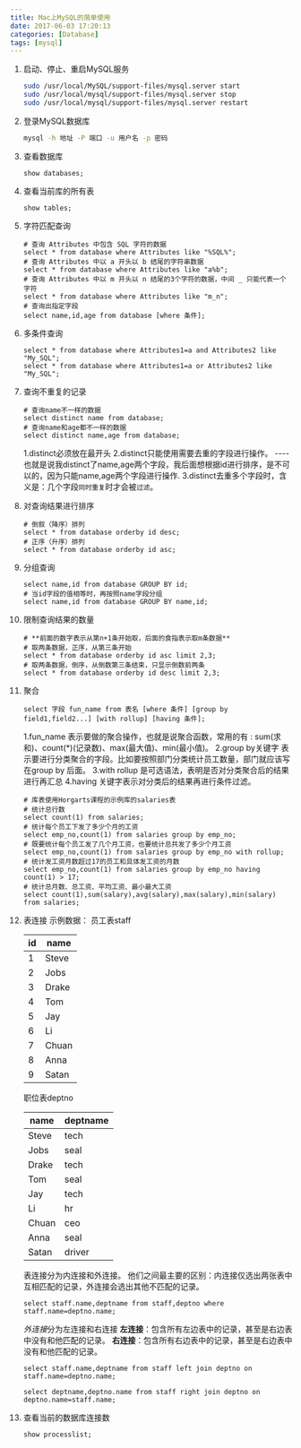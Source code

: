 ```yaml
---
title: Mac上MySQL的简单使用
date: 2017-06-03 17:20:13
categories: [Database]
tags: [mysql]
---
```


1. 启动、停止、重启MySQL服务
	```bash
	sudo /usr/local/MySQL/support-files/mysql.server start
	sudo /usr/local/mysql/support-files/mysql.server stop
	sudo /usr/local/mysql/support-files/mysql.server restart
	```

  <!--more-->

2. 登录MySQL数据库
	```bash
	mysql -h 地址 -P 端口 -u 用户名 -p 密码
	```

3. 查看数据库
	```mysql
	show databases;
	```

4. 查看当前库的所有表
	```mysql
	show tables;
	```

5. 字符匹配查询
	```mysql
	# 查询 Attributes 中包含 SQL 字符的数据
	select * from database where Attributes like "%SQL%";
	# 查询 Attributes 中以 a 开头以 b 结尾的字符串数据
	select * from database where Attributes like "a%b";
	# 查询 Attributes 中以 m 开头以 n 结尾的3个字符的数据，中间 _ 只能代表一个字符
	select * from database where Attributes like "m_n";
	# 查询出指定字段
	select name,id,age from database [where 条件];
	```

6. 多条件查询
	```mysql
	select * from database where Attributes1=a and Attributes2 like "My_SQL";
	select * from database where Attributes1=a or Attributes2 like "My_SQL";
	```

7. 查询不重复的记录
	```mysql
	# 查询name不一样的数据
	select distinct name from database;
	# 查询name和age都不一样的数据
	select distinct name,age from database;
	```
	1.distinct必须放在最开头
    2.distinct只能使用需要去重的字段进行操作。  ----也就是说我distinct了name,age两个字段，我后面想根据id进行排序，是不可以的，因为只能name,age两个字段进行操作.
    3.distinct去重多个字段时，含义是：几个字段`同时重复`时才会被`过滤`。

8. 对查询结果进行排序
	```mysql
	# 倒叙（降序）排列
	select * from database orderby id desc;
	# 正序（升序）排列
	select * from database orderby id asc;
	```

9. 分组查询
	```mysql
	select name,id from database GROUP BY id;
	# 当id字段的值相等时，再按照name字段分组
	select name,id from database GROUP BY name,id;
	```

10. 限制查询结果的数量
	```mysql
	# **前面的数字表示从第n+1条开始取，后面的食指表示取m条数据**
	# 取两条数据，正序，从第三条开始
	select * from database orderby id asc limit 2,3;
	# 取两条数据，倒序，从倒数第三条结束，只显示倒数前两条
	select * from database orderby id desc limit 2,3;
	```

11. 聚合
	```mysql
	select 字段 fun_name from 表名 [where 条件] [group by field1,field2...] [with rollup] [having 条件];
	```
	1.fun_name 表示要做的聚合操作，也就是说聚合函数，常用的有 : sum(求和)、count(*)(记录数)、max(最大值)、min(最小值)。
	2.group by关键字 表示要进行分类聚合的字段。比如要按照部门分类统计员工数量，部门就应该写在group by 后面。
	3.with rollup 是可选语法，表明是否对分类聚合后的结果进行再汇总
	4.having 关键字表示对分类后的结果再进行条件过滤。
	
	```mysql
	# 库表使用Horgarts课程的示例库的salaries表
	# 统计总行数
	select count(1) from salaries;
	# 统计每个员工下发了多少个月的工资
	select emp_no,count(1) from salaries group by emp_no;
	# 既要统计每个员工发了几个月工资，也要统计总共发了多少个月工资
	select emp_no,count(1) from salaries group by emp_no with rollup;
	# 统计发工资月数超过17的员工和具体发工资的月数
	select emp_no,count(1) from salaries group by emp_no having count(1) > 17;
	# 统计总月数、总工资、平均工资、最小最大工资
	select count(1),sum(salary),avg(salary),max(salary),min(salary) from salaries;
	```

12. 表连接
	示例数据：
	员工表staff

	| id  | name |
	| --- | --- |
	|1|Steve|
	|2|Jobs|
	|3|Drake|
	|4|Tom|
	|5|Jay|
	|6|Li|
	|7|Chuan|
	|8|Anna|
	|9|Satan|
	
	职位表deptno

	| name  | deptname |
	| --- | --- |
	|Steve|tech|
	|Jobs|seal|
	|Drake|tech|
	|Tom|seal|
	|Jay|tech|
	|Li|hr|
	|Chuan|ceo|
	|Anna|seal|
	|Satan|driver|

	表连接分为内连接和外连接。
	他们之间最主要的区别：内连接仅选出两张表中互相匹配的记录，外连接会选出其他不匹配的记录。

	```mysql
	select staff.name,deptname from staff,deptno where staff.name=deptno.name;
	```

	*外连接*分为左连接和右连接
	**左连接**：包含所有左边表中的记录，甚至是右边表中没有和他匹配的记录。
	**右连接**：包含所有右边表中的记录，甚至是右边表中没有和他匹配的记录。

	```mysql
	select staff.name,deptname from staff left join deptno on staff.name=deptno.name;
	```
	```mysql
	select deptname,deptno.name from staff right join deptno on deptno.name=staff.name;
	```
 
13. 查看当前的数据库连接数
    ```mysql
    show processlist;
    ```
